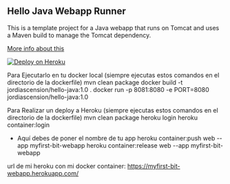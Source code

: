 Hello Java Webapp Runner
------------------------

This is a template project for a Java webapp that runs on Tomcat and uses a Maven build to manage the Tomcat dependency.

[More info about this](http://www.jamesward.com/2012/02/15/webapp-runner-apache-tomcat-as-a-dependency)

[![Deploy on Heroku](https://www.herokucdn.com/deploy/button.png)](https://heroku.com/deploy?template=https://github.com/jamesward/hello-java-webapp_runner)

Para Ejecutarlo en tu docker local (siempre ejecutas estos comandos en el directorio de la dockerfile)
mvn clean package
docker build -t jordiascension/hello-java:1.0 .
docker run -p 8081:8080 -e PORT=8080 jordiascension/hello-java:1.0  

Para Realizar un deploy a Heroku (siempre ejecutas estos comandos en el directorio de la dockerfile)
mvn clean package
heroku login
heroku container:login
- Aquí debes de poner el nombre de tu app
heroku container:push web --app myfirst-bit-webapp
heroku container:release web --app myfirst-bit-webapp

url de mi heroku con mi docker container:
https://myfirst-bit-webapp.herokuapp.com/
